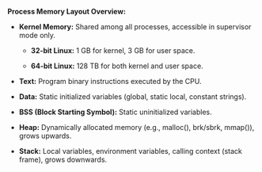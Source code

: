 **Process Memory Layout Overview:**

- **Kernel Memory:** Shared among all processes, accessible in supervisor mode only.
    
    - **32-bit Linux:** 1 GB for kernel, 3 GB for user space.
        
    - **64-bit Linux:** 128 TB for both kernel and user space.
        
- **Text:** Program binary instructions executed by the CPU.
    
- **Data:** Static initialized variables (global, static local, constant strings).
    
- **BSS (Block Starting Symbol):** Static uninitialized variables.
    
- **Heap:** Dynamically allocated memory (e.g., malloc(), brk/sbrk, mmap()), grows upwards.
    
- **Stack:** Local variables, environment variables, calling context (stack frame), grows downwards.
    

